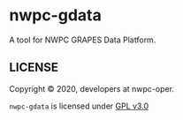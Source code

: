 # nwpc-gdata

A tool for NWPC GRAPES Data Platform.

## LICENSE

Copyright &copy; 2020, developers at nwpc-oper.

`nwpc-gdata` is licensed under [GPL v3.0](LICENSE.md)